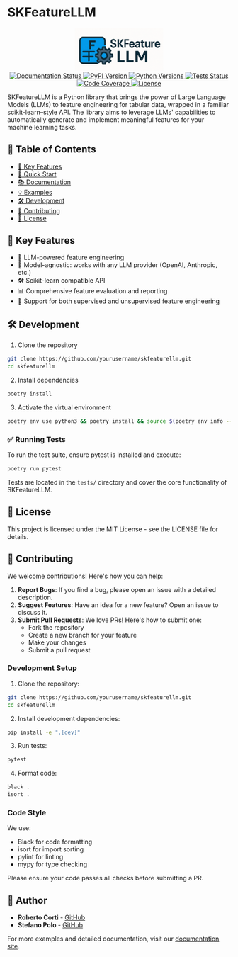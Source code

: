 # SKFeatureLLM

<div align="center">
  <img src="docs/_static/logo.png" alt="SKFeatureLLM Logo" width="200"/>
</div>

<div align="center">
  <a href="https://skfeaturellm.readthedocs.io/">
    <img src="https://readthedocs.org/projects/skfeaturellm/badge/?version=latest" alt="Documentation Status">
  </a>
  <a href="https://pypi.org/project/skfeaturellm/">
    <img src="https://img.shields.io/pypi/v/skfeaturellm" alt="PyPI Version">
  </a>
  <a href="https://pypi.org/project/skfeaturellm/">
    <img src="https://img.shields.io/pypi/pyversions/skfeaturellm" alt="Python Versions">
  </a>
  <a href="https://github.com/yourusername/skfeaturellm/actions">
    <img src="https://github.com/yourusername/skfeaturellm/actions/workflows/tests.yml/badge.svg" alt="Tests Status">
  </a>
  <a href="https://codecov.io/gh/yourusername/skfeaturellm">
    <img src="https://codecov.io/gh/yourusername/skfeaturellm/branch/main/graph/badge.svg" alt="Code Coverage">
  </a>
  <a href="https://github.com/yourusername/skfeaturellm/blob/main/LICENSE">
    <img src="https://img.shields.io/badge/license-MIT-blue.svg" alt="License">
  </a>
</div>

SKFeatureLLM is a Python library that brings the power of Large Language Models (LLMs) to feature engineering for tabular data, wrapped in a familiar scikit-learn–style API. The library aims to leverage LLMs' capabilities to automatically generate and implement meaningful features for your machine learning tasks.

## 📑 Table of Contents

- [🌟 Key Features](#-key-features)
- [🚀 Quick Start](#-quick-start)
- [📚 Documentation](#-documentation)
- [💡 Examples](#-examples)
- [🛠 Development](#-development)
- [🤝 Contributing](#-contributing)
- [📄 License](#-license)

## 🌟 Key Features

- 🤖 LLM-powered feature engineering
- 🔌 Model-agnostic: works with any LLM provider (OpenAI, Anthropic, etc.)
- 🛠 Scikit-learn compatible API
- 📊 Comprehensive feature evaluation and reporting
- 🎯 Support for both supervised and unsupervised feature engineering


## 🛠 Development

1. Clone the repository
```bash
git clone https://github.com/yourusername/skfeaturellm.git
cd skfeaturellm
```

2. Install dependencies
```bash
poetry install
```

3. Activate the virtual environment
```bash
poetry env use python3 && poetry install && source $(poetry env info --path)/bin/activate
```

### ✅ Running Tests

To run the test suite, ensure pytest is installed and execute:

```bash
poetry run pytest
```

Tests are located in the `tests/` directory and cover the core functionality of SKFeatureLLM.


## 📄 License

This project is licensed under the MIT License - see the LICENSE file for details.

## 🤝 Contributing

We welcome contributions! Here's how you can help:

1. **Report Bugs**: If you find a bug, please open an issue with a detailed description.
2. **Suggest Features**: Have an idea for a new feature? Open an issue to discuss it.
3. **Submit Pull Requests**: We love PRs! Here's how to submit one:
   - Fork the repository
   - Create a new branch for your feature
   - Make your changes
   - Submit a pull request

### Development Setup

1. Clone the repository:
```bash
git clone https://github.com/yourusername/skfeaturellm.git
cd skfeaturellm
```

2. Install development dependencies:
```bash
pip install -e ".[dev]"
```

3. Run tests:
```bash
pytest
```

4. Format code:
```bash
black .
isort .
```

### Code Style

We use:
- Black for code formatting
- isort for import sorting
- pylint for linting
- mypy for type checking

Please ensure your code passes all checks before submitting a PR.

## 👤 Author

- **Roberto Corti** - [GitHub](https://github.com/RobertoCorti)
- **Stefano Polo** - [GitHub](https://github.com/stefano-polo)

For more examples and detailed documentation, visit our [documentation site](https://skfeaturellm.readthedocs.io/).
